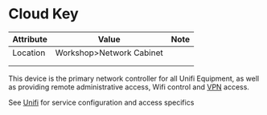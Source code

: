 # Cloud Key

| Attribute | Value                    | Note |
| --------- | ------------------------ | ---- |
| Location  | Workshop>Network Cabinet |      |
|           |                          |      |
|           |                          |      |

This device is the primary network controller for all Unifi Equipment, as well as providing remote administrative access, Wifi control and [VPN](../services/VPN.md) access.

See [Unifi](../services/Unifi.md) for service configuration and access specifics

